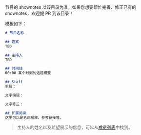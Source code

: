 节目的 shownotes 以该目录为准，如果您想要帮忙完善、修正已有的 shownotes，欢迎提 PR 到该目录！

模板如下：

```markdown
# 节目名称

## 嘉宾
TBD

## 主持人
TBD

## 时间线
00:00 某个时刻的话题概要

## Staff
剪辑：

文字编辑：

文字修正：

## 扩展阅读
这里可以是名词解释，参考链接等。
```

> 主持人的姓名以及希望展示的信息，可以从[成员列表](../member.md)中找到。
